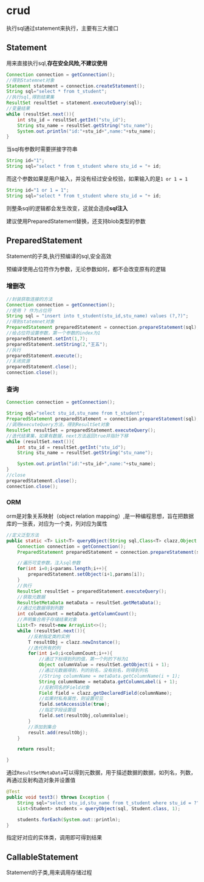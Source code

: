 # crud

执行sql通过statement来执行，主要有三大接口

## Statement

用来直接执行sql,**存在安全风险,不建议使用**

```java
Connection connection = getConnection();
//得到Statemnet对象
Statement statement = connection.createStatement();
String sql="select * from t_student";
//执行sql,得到结果集
ResultSet resultSet = statement.executeQuery(sql);
//变量结果
while (resultSet.next()){
    int stu_id = resultSet.getInt("stu_id");
    String stu_name = resultSet.getString("stu_name");
    System.out.println("id:"+stu_id+",name:"+stu_name);
}
```

当sql有参数时需要拼接字符串

```java
String id="1";
String sql="select * from t_student where stu_id = "+ id;
```

而这个参数如果是用户输入，并没有经过安全校验，如果输入的是`1 or 1 = 1`

```java
String id="1 or 1 = 1";
String sql="select * from t_student where stu_id = "+ id;
```

则整条sql的逻辑都会发生改变，这就会造成**sql注入**

建议使用PreparedStatement替换，还支持blob类型的参数



## PreparedStatement

Statement的子类,执行预编译的sql,安全高效

预编译使用占位符作为参数，无论参数如何，都不会改变原有的逻辑

### 增删改

```java
//封装获取连接的方法
Connection connection = getConnection();
//使用 ? 作为占位符
String sql = "insert into t_student(stu_id,stu_name) values (?,?)";
//得到statemnet对象
PreparedStatement preparedStatement = connection.prepareStatement(sql);
//给占位符设置参数，第一个参数的index为1
preparedStatement.setInt(1,7);
preparedStatement.setString(2,"王五");
//执行
preparedStatement.execute();
//关闭资源
preparedStatement.close();
connection.close();
```

### 查询

```java
Connection connection = getConnection();

String sql="select stu_id,stu_name from t_student";
PreparedStatement preparedStatement = connection.prepareStatement(sql);
//调用executeQuery方法，得到ResultSet对象
ResultSet resultSet = preparedStatement.executeQuery();
//迭代结果集，如果有数据，next方法返回true并指针下移
while (resultSet.next()){
    int stu_id = resultSet.getInt("stu_id");
    String stu_name = resultSet.getString("stu_name");

    System.out.println("id:"+stu_id+",name:"+stu_name);
}
//close
preparedStatement.close();
connection.close();
```

### ORM

orm是对象关系映射（object relation mapping）,是一种编程思想，旨在把数据库的一张表，对应为一个类，列对应为属性

```java
//定义泛型方法
public static <T> List<T> queryObject(String sql,Class<T> clazz,Object ... params) throws Exception {
    Connection connection = getConnection();
    PreparedStatement preparedStatement = connection.prepareStatement(sql);

    //遍历可变参数，注入sql参数
    for(int i=0;i<params.length;i++){
        preparedStatement.setObject(i+1,params[i]);
    }
    //执行
    ResultSet resultSet = preparedStatement.executeQuery();
    //获取元数据
    ResultSetMetaData metaData = resultSet.getMetaData();
    //通过元数据得到列数
    int columnCount = metaData.getColumnCount();
    //声明集合用于存储结果对象
    List<T> result=new ArrayList<>();
    while (resultSet.next()){
        //反射指定类的实例
        T resultObj = clazz.newInstance();
        //迭代所有的列
        for(int i=0;i<columnCount;i++){
            //通过下标得到列的值，第一个列的下标为1
            Object columnValue = resultSet.getObject(i + 1);
            //通过元数据得到，列的别名，没有别名，则得到列名
            //String columnName = metaData.getColumnName(i + 1);
            String columnName = metaData.getColumnLabel(i + 1);
            //反射同名的Field对象
            Field field = clazz.getDeclaredField(columnName);
            //如果时私有属性，则设置可见
            field.setAccessible(true);
            //指定字段设置值
            field.set(resultObj,columnValue);
        }
        //添加到集合
        result.add(resultObj);
    }

    return result;

}
```

通过`ResultSetMetaData`可以得到元数据，用于描述数据的数据，如列名，列数，再通过反射构造对象并设置值

```java
@Test
public void test3() throws Exception {
    String sql="select stu_id,stu_name from t_student where stu_id = ?";
    List<Student> students = queryObject(sql, Student.class, 1);

    students.forEach(System.out::println);
}
```

指定好对应的实体类，调用即可得到结果



## CallableStatement

Statement的子类,用来调用存储过程



